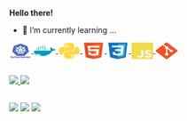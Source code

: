 **Hello there!**
- 🌱 I’m currently learning ...
<div style="display: inline_block">
  <a href="https://github.com/andersonlucs">
  <img align="center" alt="Kubernetes-icon" height="30" width="40" src="https://github.com/devicons/devicon/blob/master/icons/kubernetes/kubernetes-plain-wordmark.svg">
  <img align="center" alt="Docker-icon" height="30" width="40" src="https://github.com/devicons/devicon/blob/master/icons/docker/docker-plain.svg">
  <img align="center" alt="Python-icon" height="30" width="40" src="https://github.com/devicons/devicon/blob/master/icons/python/python-plain.svg">
  <img align="center" alt="HTML-icon" height="30" width="40" src="https://raw.githubusercontent.com/devicons/devicon/master/icons/html5/html5-original.svg">
  <img align="center" alt="CSS-icon" height="30" width="40" src="https://raw.githubusercontent.com/devicons/devicon/master/icons/css3/css3-original.svg">
  <img align="center" alt="Js-icon" height="30" width="40" src="https://raw.githubusercontent.com/devicons/devicon/master/icons/javascript/javascript-plain.svg">
  <img align="center" alt="Git-icon" height="30" width="40" src="https://github.com/devicons/devicon/blob/master/icons/git/git-plain.svg">
</div>

##

<div>
<a href="https://github.com/andersonlucs">
<img height="180em" src="https://github-readme-stats.vercel.app/api?username=andersonlucs&show_icons=true&theme=merko&include_all_commits=true&count_private=true"/>
<img height="180em" src="https://github-readme-stats.vercel.app/api/top-langs/?username=andersonlucs&layout=compact&langs_count=8&theme=merko"/>
</div>

##  

  <a href = "mailto: andersonlucs@gmail.com"><img src="https://img.shields.io/badge/-Gmail-%23EA4335?style=for-the-badge&logo=gmail&logoColor=white" target="_blank"></a>
  <a href="https://www.linkedin.com/in/anderson-aguiar" target="_blank"><img src="https://img.shields.io/badge/-LinkedIn-%230077B5?style=for-the-badge&logo=linkedin&logoColor=white" target="_blank"></a>
  <a href="https://instagram.com/anderson.lucs" target="_blank"><img src="https://img.shields.io/badge/-Instagram-%23E4405F?style=for-the-badge&logo=instagram&logoColor=white" target="_blank"></a>
